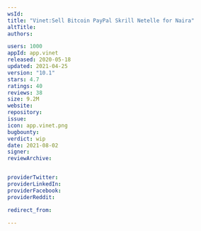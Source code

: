 ```yaml
---
wsId: 
title: "Vinet:Sell Bitcoin PayPal Skrill Netelle for Naira"
altTitle: 
authors:

users: 1000
appId: app.vinet
released: 2020-05-18
updated: 2021-04-25
version: "10.1"
stars: 4.7
ratings: 40
reviews: 38
size: 9.2M
website: 
repository: 
issue: 
icon: app.vinet.png
bugbounty: 
verdict: wip
date: 2021-08-02
signer: 
reviewArchive:


providerTwitter: 
providerLinkedIn: 
providerFacebook: 
providerReddit: 

redirect_from:

---
```



